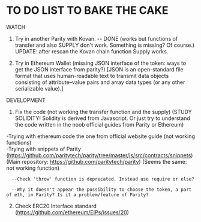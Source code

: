 # TO DO LIST TO BAKE THE CAKE 

WATCH
1. Try in another Parity with Kovan. -- DONE (works but functions of transfer and also SUPPLY don't work. Something is missing? Of course.)
UPDATE: after rescan the Kovan chain function Supply works.

2. Try in Ethereum Wallet (missing JSON interface of the token: ways to get the JSON interface from parity?)
[JSON is an open-standard file format that uses human-readable text to transmit data objects consisting of attribute–value pairs and array data types (or any other serializable value).]

DEVELOPMENT
1. Fix the code (not working the transfer function and the supply) (STUDY SOLIDITY! Solidity is derived from Javascript. Or just try to understand the code written in the noob official guides from Parity or Ethereum)

  -Trying with ethereum code the one from official website guide (not working functions)                            
  -Trying with snippets of Parity (https://github.com/paritytech/parity/tree/master/js/src/contracts/snippets)
  (Main repository: https://github.com/paritytech/parity)
    (Seems the same: not working function)
    
      --Check 'throw' function is deprecated. Instead use require or else?
    
      --Why it doesn't appear the possibility to choose the token, a part of eth, in Parity? Is it a problem/feature of Parity?

2. Check ERC20 Interface standard (https://github.com/ethereum/EIPs/issues/20)








